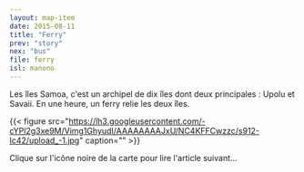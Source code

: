 ```yaml
---
layout: map-item
date: 2015-08-11
title: "Ferry"
prev: "story"
nex: "bus"
file: ferry
isl: manono
---
```


Les îles Samoa, c'est un archipel de dix îles dont deux principales : Upolu et Savaii. En une heure, un ferry relie les deux îles. 

{{< figure src="https://lh3.googleusercontent.com/-cYPl2g3xe9M/Vimg1GhyudI/AAAAAAAAJxU/NC4KFFCwzzc/s912-Ic42/upload_-1.jpg" caption="" >}}

Clique sur l'icône noire de la carte pour lire l'article suivant...